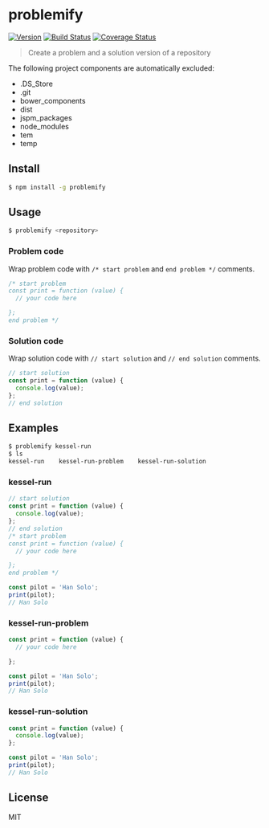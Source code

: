 # problemify

[![Version][npm-image]][npm-url]
[![Build Status][travis-image]][travis-url]
[![Coverage Status][coveralls-image]][coveralls-url]

> Create a problem and a solution version of a repository

The following project components are automatically excluded:
- .DS_Store
- .git
- bower_components
- dist
- jspm_packages
- node_modules
- tem
- temp

## Install

```bash
$ npm install -g problemify
```

## Usage

```bash
$ problemify <repository>
```

### Problem code

Wrap problem code with `/* start problem` and `end problem */` comments.

```javascript
/* start problem
const print = function (value) {
  // your code here

};
end problem */
```

### Solution code

Wrap solution code with `// start solution` and `// end solution` comments.

```javascript
// start solution
const print = function (value) {
  console.log(value);
};
// end solution
```

## Examples

```bash
$ problemify kessel-run
$ ls
kessel-run    kessel-run-problem    kessel-run-solution
```

### kessel-run

```javascript
// start solution
const print = function (value) {
  console.log(value);
};
// end solution
/* start problem
const print = function (value) {
  // your code here

};
end problem */

const pilot = 'Han Solo';
print(pilot);
// Han Solo
```

### kessel-run-problem

```javascript
const print = function (value) {
  // your code here

};

const pilot = 'Han Solo';
print(pilot);
// Han Solo
```

### kessel-run-solution

```javascript
const print = function (value) {
  console.log(value);
};

const pilot = 'Han Solo';
print(pilot);
// Han Solo
```

## License

MIT

[npm-image]: https://img.shields.io/npm/v/problemify.svg
[npm-url]: https://www.npmjs.com/package/problemify
[travis-image]: https://travis-ci.org/bcmarinacci/problemify.svg?branch=master
[travis-url]: https://travis-ci.org/bcmarinacci/problemify
[coveralls-image]: https://coveralls.io/repos/github/bcmarinacci/problemify/badge.svg?branch=master
[coveralls-url]: https://coveralls.io/github/bcmarinacci/problemify?branch=master
